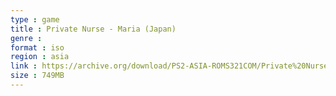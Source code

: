 ```yaml
---
type : game
title : Private Nurse - Maria (Japan)
genre : 
format : iso
region : asia
link : https://archive.org/download/PS2-ASIA-ROMS321COM/Private%20Nurse%20-%20Maria%20%28Japan%29.7z
size : 749MB
---
```

